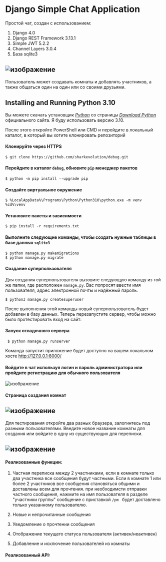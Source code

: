 # Django Simple Chat Application

Простой чат, создан с использованием: 

1. Django 4.0
2. Django REST Framework 3.13.1
3. Simple JWT 5.2.2
4. Channel Layers 3.0.4
5. База sqlite3

![изображение](https://user-images.githubusercontent.com/24756805/233348320-b7b60702-4c23-44a2-aed0-137c2822073f.png)
------

Пользователь может создавать комнаты и добавлять участников, а также общаться один на один или со своими друзьями.

## Installing and Running Python 3.10
	
Вы можете скачать установщик *[Python][1]* со страницы *[Download Python][2]* официального сайта. Я буду использовать версию 3.10.

[1]:https://www.python.org/ftp/python/3.10.11/python-3.10.11-amd64.exe
[2]:https://www.python.org/downloads/release/python-31011/

После этого откройте PowerShell или CMD и перейдите в локальный каталог, в который вы хотите клонировать репозиторий

#### Клонируйте через HTTPS

    $ git clone https://github.com/sharkevolution/debug.git

#### Перейдите в каталог `debug`, обновите `pip` менеджер пакетов

    $ python -m pip install --upgrade pip

#### Cоздайте виртуальное окружение

    $ %LocalAppData%\Programs\Python\Python310\python.exe -m venv %cd%\venv

#### Установите пакеты и зависимости

    $ pip install -r requirements.txt

#### Выполните следующие команды, чтобы создать нужные таблицы в базе данных `sqlite3`

    $ python manage.py makemigrations
    $ python manage.py migrate

#### Создание суперпользователя

Для создания суперпользователя вызовите следующую команду из той же папки, где расположен `manage.py`. Вас попросят ввести имя пользователя, адрес электронной почты и надёжный пароль.

    $ python3 manage.py createsuperuser
    
После выполнения этой команды новый суперпользователь будет добавлен в базу данных. Теперь перезапустите сервер, чтобы можно было протестировать вход на сайт:

#### Запуск отладочного сервера

     $ python manage.py runserver
     
Команда запустит приложение будет доступно на вашем локальном хосте http://127.0.0.1:8000/

#### Войдите в чат используя логин и пароль администратора или пройдите регистрацию для обычного пользователя

![изображение](https://user-images.githubusercontent.com/24756805/233366602-5d6427a2-0550-420a-8166-e7526bb2e9bf.png)

#### Страница создания комнат 

![изображение](https://user-images.githubusercontent.com/24756805/233367632-2165d5e9-15d7-47b7-a7d5-d0d8763479e7.png)
------

Для тестирования откройте два разных браузера, залогинтесь под разными пользователями. 
Введите новое название комнаты для создания или войдите в одну из существующих для переписки.

![изображение](https://user-images.githubusercontent.com/24756805/233374563-e2a55a36-2fc0-44fb-9a9c-5ef265c23d00.png)
------

#### Реализованные функции:

1. Частная переписка между 2 участниками, если в комнате только два участника все сообщения будут частными. Если в комнате 1 или более 2 участников все сообщения становяться общими и доставлены всем для прочтения. при необходимсти отправки частного сообщения, нажмите на имя пользователя в разделе "участники группы" сообщение с приставкой `/pm ` будет доставлено только указанному пользователю. 


3. Новые и непрочитанные сообщения
4. Уведомление о прочтении сообщения
5. Отображение текущего статуса пользователя (активен/неактивен)
6. Добавление и исключение пользователей из комнаты

#### Реализованный API:


